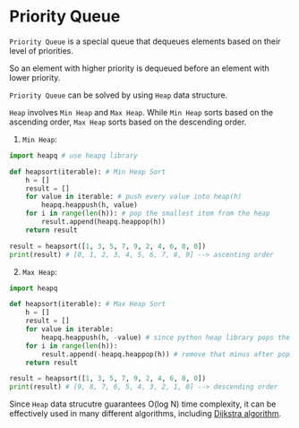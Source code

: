 # Priority Queue

```Priority Queue``` is a special queue that dequeues elements based on their level of priorities. 

So an element with higher priority is dequeued before an element with lower priority.

```Priority Queue``` can be solved by using ```Heap``` data structure.

```Heap``` involves ```Min Heap``` and ```Max Heap```. While ```Min Heap``` sorts based on the ascending order, ```Max Heap``` sorts based on
the descending order. 

1. ```Min Heap```:
```python
import heapq # use heapq library 

def heapsort(iterable): # Min Heap Sort
    h = []
    result = []
    for value in iterable: # push every value into heap(h)
        heapq.heappush(h, value)
    for i in range(len(h)): # pop the smallest item from the heap
        result.append(heapq.heappop(h))
    return result

result = heapsort([1, 3, 5, 7, 9, 2, 4, 6, 8, 0])
print(result) # [0, 1, 2, 3, 4, 5, 6, 7, 8, 9] --> ascenting order
```
2. ```Max Heap```:
```python
import heapq

def heapsort(iterable): # Max Heap Sort
    h = []
    result = []
    for value in iterable: 
        heapq.heappush(h, -value) # since python heap library pops the smallest value from heap as default, put minus (-) in front of each values for now, so that we can get descending order later
    for i in range(len(h)):
        result.append(-heapq.heappop(h)) # remove that minus after pop
    return result

result = heapsort([1, 3, 5, 7, 9, 2, 4, 6, 8, 0])
print(result) # [9, 8, 7, 6, 5, 4, 3, 2, 1, 0] --> descending order
```
Since ```Heap``` data strucutre guarantees O(log N) time complexity, it can be effectively used in many different algorithms, including [Dijkstra algorithm](https://github.com/jbcolby0063/til/blob/main/algorithms/dijkstra.md).
